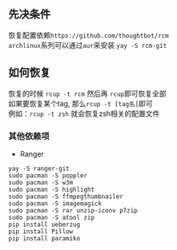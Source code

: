 ## 先决条件
恢复配置依赖`https://github.com/thoughtbot/rcm`<br/>
`archlinux`系列可以通过`aur`来安装 `yay -S rcm-git`<br/>

## 如何恢复
恢复的时候 `rcup -t rcm` 然后再 `rcup`即可恢复全部<br/>
如果要恢复某个tag, 那么`rcup -t [tag名]`即可<br/>
例如：`rcup -t zsh` 就会恢复zsh相关的配置文件<br/>

### 其他依赖项
- Ranger
```
yay -S ranger-git
sudo pacman -S poppler
sudo pacman -S w3m
sudo pacman -S highlight
sudo pacman -S ffmpegthumbnailer
sudo pacman -S imagemagick
sudo pacman -S rar unzip-iconv p7zip
sudo pacman -S atool zip
pip install ueberzug
pip install Pillow
pip install paramiko
```
